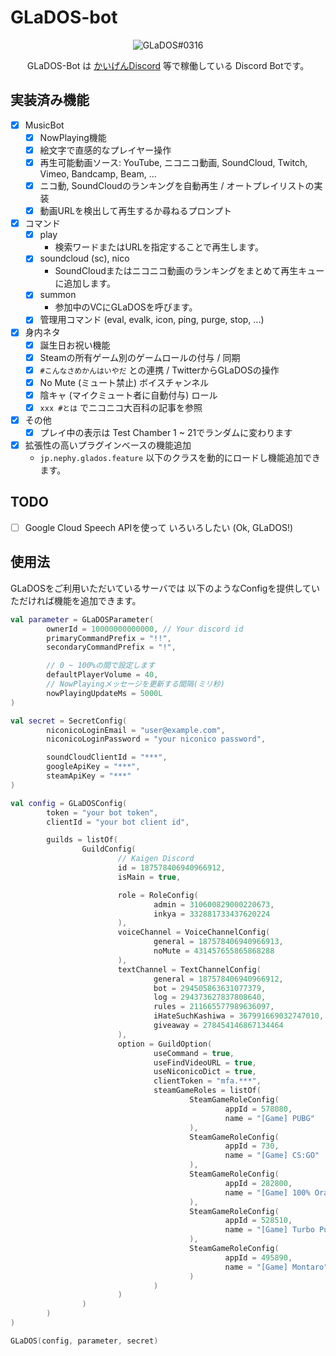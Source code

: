 # GLaDOS-bot
<center>
    <img src="https://cdn.discordapp.com/avatars/292673941057568769/360959a4a7af21cdfe4dc30b6767c915.png?size=128" alt="GLaDOS#0316">
    <p>GLaDOS-Bot は <a href="https://nephy.jp/discord" target="_blank">かいげんDiscord</a> 等で稼働している Discord Botです。</p>
</center>

## 実装済み機能

- [x] MusicBot
    - [x] NowPlaying機能
    - [x] 絵文字で直感的なプレイヤー操作
    - [x] 再生可能動画ソース: YouTube, ニコニコ動画, SoundCloud, Twitch, Vimeo, Bandcamp, Beam, ...
    - [x] ニコ動, SoundCloudのランキングを自動再生 / オートプレイリストの実装
    - [x] 動画URLを検出して再生するか尋ねるプロンプト
- [x] コマンド
    - [x] play
        - 検索ワードまたはURLを指定することで再生します。
    - [x] soundcloud (sc), nico
        - SoundCloudまたはニコニコ動画のランキングをまとめて再生キューに追加します。
    - [x] summon
        - 参加中のVCにGLaDOSを呼びます。
    - [x] 管理用コマンド (eval, evalk, icon, ping, purge, stop, ...)
- [x] 身内ネタ
    - [x] 誕生日お祝い機能
    - [x] Steamの所有ゲーム別のゲームロールの付与 / 同期
    - [x] `#こんなさめかんはいやだ` との連携 / TwitterからGLaDOSの操作
    - [x] No Mute (ミュート禁止) ボイスチャンネル
    - [x] 陰キャ (マイクミュート者に自動付与) ロール
    - [x] `xxx #とは` でニコニコ大百科の記事を参照
- [x] その他
    - [x] プレイ中の表示は Test Chamber 1 ~ 21でランダムに変わります
- [x] 拡張性の高いプラグインベースの機能追加
    - `jp.nephy.glados.feature` 以下のクラスを動的にロードし機能追加できます。

## TODO

- [ ] Google Cloud Speech APIを使って いろいろしたい (Ok, GLaDOS!)

## 使用法
GLaDOSをご利用いただいているサーバでは 以下のようなConfigを提供していただければ機能を追加できます。

```kotlin
val parameter = GLaDOSParameter(
        ownerId = 10000000000000, // Your discord id
        primaryCommandPrefix = "!!",
        secondaryCommandPrefix = "!",

        // 0 ~ 100%の間で設定します
        defaultPlayerVolume = 40,
        // NowPlayingメッセージを更新する間隔(ミリ秒)
        nowPlayingUpdateMs = 5000L
)

val secret = SecretConfig(
        niconicoLoginEmail = "user@example.com",
        niconicoLoginPassword = "your niconico password",

        soundCloudClientId = "***",
        googleApiKey = "***",
        steamApiKey = "***"
)

val config = GLaDOSConfig(
        token = "your bot token",
        clientId = "your bot client id",

        guilds = listOf(
                GuildConfig(
                        // Kaigen Discord
                        id = 187578406940966912,
                        isMain = true,

                        role = RoleConfig(
                                admin = 310600829000220673,
                                inkya = 332881733437620224
                        ),
                        voiceChannel = VoiceChannelConfig(
                                general = 187578406940966913,
                                noMute = 431457655865868288
                        ),
                        textChannel = TextChannelConfig(
                                general = 187578406940966912,
                                bot = 294505863631077379,
                                log = 294373627837808640,
                                rules = 211665577989636097,
                                iHateSuchKashiwa = 367991669032747010,
                                giveaway = 278454146867134464
                        ),
                        option = GuildOption(
                                useCommand = true,
                                useFindVideoURL = true,
                                useNiconicoDict = true,
                                clientToken = "mfa.***",
                                steamGameRoles = listOf(
                                        SteamGameRoleConfig(
                                                appId = 578080,
                                                name = "[Game] PUBG"
                                        ),
                                        SteamGameRoleConfig(
                                                appId = 730,
                                                name = "[Game] CS:GO"
                                        ),
                                        SteamGameRoleConfig(
                                                appId = 282800,
                                                name = "[Game] 100% Orange Juice"
                                        ),
                                        SteamGameRoleConfig(
                                                appId = 528510,
                                                name = "[Game] Turbo Pug 3D"
                                        ),
                                        SteamGameRoleConfig(
                                                appId = 495890,
                                                name = "[Game] Montaro"
                                        )
                                )
                        )
                )
        )
)

GLaDOS(config, parameter, secret)
```
